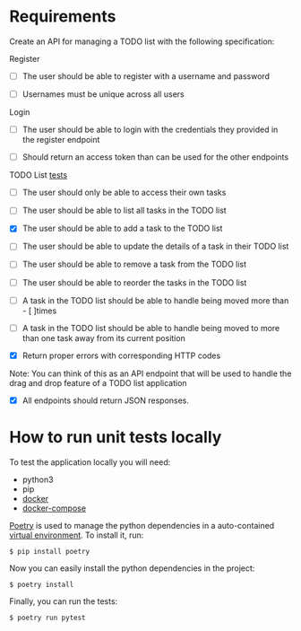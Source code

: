 # Requirements

Create an API for managing a TODO list with the following specification:

Register

- [ ] The user should be able to register with a username and password

- [ ] Usernames must be unique across all users

Login

- [ ] The user should be able to login with the credentials they provided in the register endpoint

- [ ] Should return an access token than can be used for the other endpoints

TODO List [tests](./todolist/tests/test_todolist.py)

- [ ] The user should only be able to access their own tasks

- [ ] The user should be able to list all tasks in the TODO list

- [x] The user should be able to add a task to the TODO list

- [ ] The user should be able to update the details of a task in their TODO list

- [ ] The user should be able to remove a task from the TODO list

- [ ] The user should be able to reorder the tasks in the TODO list

- [ ] A task in the TODO list should be able to handle being moved more than - [ ]times

- [ ] A task in the TODO list should be able to handle being moved to more than one task away from its current position


- [x] Return proper errors with corresponding HTTP codes

Note: You can think of this as an API endpoint that will be used to handle the drag and drop feature of a TODO list application

- [x] All endpoints should return JSON responses.

# How to run unit tests locally

To test the application locally you will need:
- python3
- pip
- [docker](https://docs.docker.com/engine/install/)
- [docker-compose](https://docs.docker.com/compose/install/)

[Poetry](https://python-poetry.org/docs/) is used to manage the python dependencies in a auto-contained [virtual environment](https://docs.python.org/3/tutorial/venv.html).
To install it, run:
```
$ pip install poetry
```

Now you can easily install the python dependencies in the project:
```
$ poetry install
```

Finally, you can run the tests:
```
$ poetry run pytest
```
